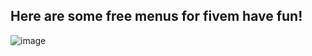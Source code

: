 <h2/> Here are some free menus for fivem have fun! </h2>

![image](https://media1.tenor.com/images/3b2222bbdf79109e8978e6398c6d3609/tenor.gif?itemid=17194483)
